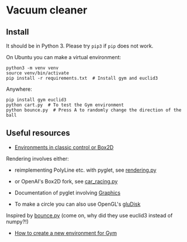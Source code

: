 # Vacuum cleaner

## Install

It should be in Python 3. Please try `pip3` if `pip` does not work.

On Ubuntu you can make a virtual environment:

    python3 -m venv venv
    source venv/bin/activate
    pip install -r requirements.txt  # Install gym and euclid3

Anywhere:

    pip install gym euclid3
    python cart.py  # To test the Gym environment
    python bounce.py  # Press A to randomly change the direction of the ball

## Useful resources

- [Environments in classic control or Box2D](https://gym.openai.com/envs/#classic_control)

Rendering involves either:

- reimplementing PolyLine etc. with pyglet, see [rendering.py](https://github.com/openai/gym/blob/master/gym/envs/classic_control/rendering.py)
- or OpenAI's Box2D fork, see [car_racing.py](https://github.com/openai/gym/blob/master/gym/envs/box2d/car_racing.py)

- Documentation of pyglet involving [Graphics](https://pyglet.readthedocs.io/en/stable/programming_guide/graphics.html)
- To make a circle you can also use OpenGL's [gluDisk](http://www.glprogramming.com/red/chapter11.html#name2)

Inspired by [bounce.py](https://gist.github.com/davepape/6993177) (come on, why did they use euclid3 instead of numpy?!)

- [How to create a new environment for Gym](https://github.com/openai/gym/blob/master/docs/creating-environments.md)
